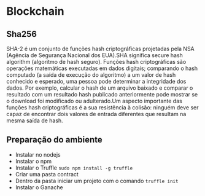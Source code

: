 # Blockchain

## Sha256

SHA-2 é um conjunto de funções hash criptográficas projetadas pela NSA (Agência de Segurança Nacional dos EUA).SHA significa secure hash algorithm (algoritmo de hash seguro). Funções hash criptográficas são operações matemáticas executadas em dados digitais; comparando o hash computado (a saída de execução do algoritmo) a um valor de hash conhecido e esperado, uma pessoa pode determinar a integridade dos dados. Por exemplo, calcular o hash de um arquivo baixado e comparar o resultado com um resultado hash publicado anteriormente pode mostrar se o download foi modificado ou adulterado.Um aspecto importante das funções hash criptográficas é a sua resistência à colisão: ninguém deve ser capaz de encontrar dois valores de entrada diferentes que resultam na mesma saída de hash.

## Preparação do ambiente

* Instalar no nodejs
* Instalar o npm
* Instalar o Truffle ```sudo npm install -g truffle```
* Criar uma pasta contract
* Dentro da pasta iniciar um projeto com o comando ```truffle init```
* Instalar o Ganache

